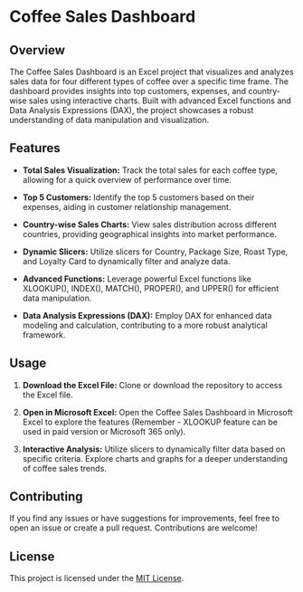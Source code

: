 # Coffee Sales Dashboard

## Overview

The Coffee Sales Dashboard is an Excel project that visualizes and analyzes sales data for four different types of coffee over a specific time frame. The dashboard provides insights into top customers, expenses, and country-wise sales using interactive charts. Built with advanced Excel functions and Data Analysis Expressions (DAX), the project showcases a robust understanding of data manipulation and visualization.

## Features

- **Total Sales Visualization:** Track the total sales for each coffee type, allowing for a quick overview of performance over time.
  
- **Top 5 Customers:** Identify the top 5 customers based on their expenses, aiding in customer relationship management.

- **Country-wise Sales Charts:** View sales distribution across different countries, providing geographical insights into market performance.

- **Dynamic Slicers:** Utilize slicers for Country, Package Size, Roast Type, and Loyalty Card to dynamically filter and analyze data.

- **Advanced Functions:** Leverage powerful Excel functions like XLOOKUP(), INDEX(), MATCH(), PROPER(), and UPPER() for efficient data manipulation.

- **Data Analysis Expressions (DAX):** Employ DAX for enhanced data modeling and calculation, contributing to a more robust analytical framework.

## Usage

1. **Download the Excel File:** Clone or download the repository to access the Excel file.

2. **Open in Microsoft Excel:** Open the Coffee Sales Dashboard in Microsoft Excel to explore the features (Remember - XLOOKUP feature can be used in paid version or Microsoft 365 only).

3. **Interactive Analysis:** Utilize slicers to dynamically filter data based on specific criteria. Explore charts and graphs for a deeper understanding of coffee sales trends.

## Contributing

If you find any issues or have suggestions for improvements, feel free to open an issue or create a pull request. Contributions are welcome!

## License

This project is licensed under the [MIT License](LICENSE).
